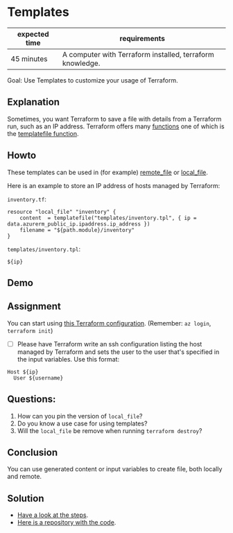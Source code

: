 # Templates

|expected time|requirements                                             |
|-------------|---------------------------------------------------------|
|45 minutes   |A computer with Terraform installed, terraform knowledge.|

Goal: Use Templates to customize your usage of Terraform.

## Explanation

Sometimes, you want Terraform to save a file with details from a Terraform run, such as an IP address. Terraform offers many [functions](https://www.terraform.io/docs/language/functions/index.html) one of which is the [templatefile function](https://www.terraform.io/docs/configuration/functions/templatefile.html).

## Howto

These templates can be used in (for example) [remote_file](https://registry.terraform.io/providers/mildred/sys/latest/docs/resources/file) or [local_file](https://registry.terraform.io/providers/hashicorp/local/latest/docs/resources/file).

Here is an example to store an IP address of hosts managed by Terraform:

`inventory.tf`:

```
resource "local_file" "inventory" {
    content  = templatefile("templates/inventory.tpl", { ip = data.azurerm_public_ip.ipaddress.ip_address })
    filename = "${path.module}/inventory"
}
```

`templates/inventory.tpl`:

```
${ip}
```

## Demo

## Assignment

You can start using [this Terraform configuration](https://github.com/hashicorp/learn-terraform-azure). (Remember: `az login`, `terraform init`)

- [ ] Please have Terraform write an ssh configuration listing the host managed by Terraform and sets the user to the user that's specified in the input variables. Use this format:

```
Host ${ip}
  User ${username}
```

## Questions:

1. How can you pin the version of `local_file`?
2. Do you know a use case for using templates?
3. Will the `local_file` be remove when running `terraform destroy`?

## Conclusion

You can use generated content or input variables to create file, both locally and remote.

## Solution

- [Have a look at the steps](2-templates-solution.md).
- [Here is a repository with the code](https://github.com/robertdebock/learn-terraform-azure/tree/template).
